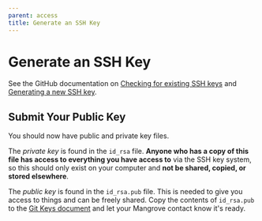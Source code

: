 ```yaml
---
parent: access
title: Generate an SSH Key
---
```

# Generate an SSH Key

See the GitHub documentation on [Checking for existing SSH keys](https://help.github.com/en/github/authenticating-to-github/checking-for-existing-ssh-keys) and [Generating a new SSH key](https://help.github.com/en/github/authenticating-to-github/generating-a-new-ssh-key-and-adding-it-to-the-ssh-agent).

## Submit Your Public Key

You should now have public and private key files.

The _private key_ is found in the `id_rsa` file. **Anyone who has a copy of this file has access to everything you have access to** via the SSH key system, so this should only exist on your computer and **not be shared, copied, or stored elsewhere**.

The _public key_ is found in the `id_rsa.pub` file. This is needed to give you access to things and can be freely shared. Copy the contents of `id_rsa.pub` to the [Git Keys document](https://docs.google.com/document/d/18f2wRxvz3h4fRB6XDwiAOWtG9yAR9olstZruN3ppMRY) and let your Mangrove contact know it's ready.
